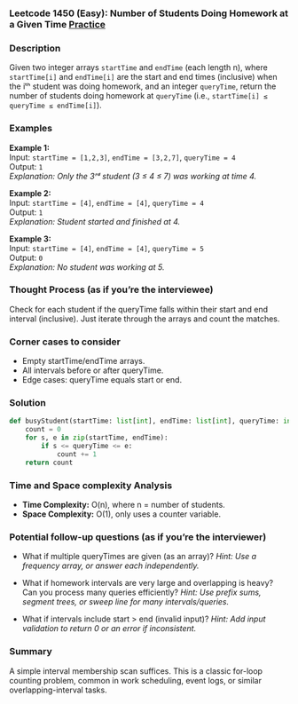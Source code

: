 ### Leetcode 1450 (Easy): Number of Students Doing Homework at a Given Time [Practice](https://leetcode.com/problems/number-of-students-doing-homework-at-a-given-time)

### Description  
Given two integer arrays `startTime` and `endTime` (each length n), where `startTime[i]` and `endTime[i]` are the start and end times (inclusive) when the iᵗʰ student was doing homework, and an integer `queryTime`, return the number of students doing homework at `queryTime` (i.e., `startTime[i] ≤ queryTime ≤ endTime[i]`).

### Examples  

**Example 1:**  
Input: `startTime = [1,2,3]`, `endTime = [3,2,7]`, `queryTime = 4`  
Output: `1`  
*Explanation: Only the 3ʳᵈ student (3 ≤ 4 ≤ 7) was working at time 4.*

**Example 2:**  
Input: `startTime = [4]`, `endTime = [4]`, `queryTime = 4`  
Output: `1`  
*Explanation: Student started and finished at 4.*

**Example 3:**  
Input: `startTime = [4]`, `endTime = [4]`, `queryTime = 5`  
Output: `0`  
*Explanation: No student was working at 5.*

### Thought Process (as if you’re the interviewee)  
Check for each student if the queryTime falls within their start and end interval (inclusive). Just iterate through the arrays and count the matches.

### Corner cases to consider  
- Empty startTime/endTime arrays.
- All intervals before or after queryTime.
- Edge cases: queryTime equals start or end.

### Solution

```python
def busyStudent(startTime: list[int], endTime: list[int], queryTime: int) -> int:
    count = 0
    for s, e in zip(startTime, endTime):
        if s <= queryTime <= e:
            count += 1
    return count
```

### Time and Space complexity Analysis  
- **Time Complexity:** O(n), where n = number of students.
- **Space Complexity:** O(1), only uses a counter variable.

### Potential follow-up questions (as if you’re the interviewer)  
- What if multiple queryTimes are given (as an array)?
  *Hint: Use a frequency array, or answer each independently.*

- What if homework intervals are very large and overlapping is heavy? Can you process many queries efficiently?
  *Hint: Use prefix sums, segment trees, or sweep line for many intervals/queries.*

- What if intervals include start > end (invalid input)?
  *Hint: Add input validation to return 0 or an error if inconsistent.*

### Summary
A simple interval membership scan suffices. This is a classic for-loop counting problem, common in work scheduling, event logs, or similar overlapping-interval tasks.